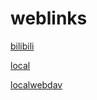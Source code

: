 # weblinks

[bilibili](https://www.bilibili.com)

[local](http://192.168.1.8)

[localwebdav](http://192.168.1.8/webdav)
